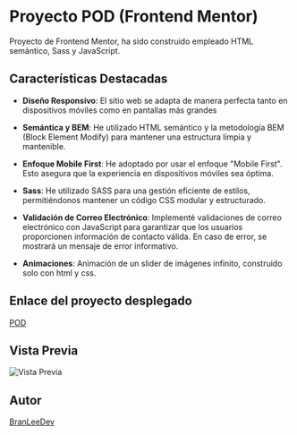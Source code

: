 # Proyecto POD (Frontend Mentor)

Proyecto de Frontend Mentor, ha sido construido empleado HTML semántico, Sass y JavaScript.

## Características Destacadas

- **Diseño Responsivo**: El sitio web se adapta de manera perfecta tanto en dispositivos móviles como en pantallas más grandes

- **Semántica y BEM**: He utilizado HTML semántico y la metodología BEM (Block Element Modify) para mantener una estructura limpia y mantenible.

- **Enfoque Mobile First**: He adoptado por usar el enfoque "Mobile First". Esto asegura que la experiencia en dispositivos móviles sea óptima.

- **Sass**: He utilizado SASS para una gestión eficiente de estilos, permitiéndonos mantener un código CSS modular y estructurado.

- **Validación de Correo Electrónico**: Implementé validaciones de correo electrónico con JavaScript para garantizar que los usuarios proporcionen información de contacto válida. En caso de error, se mostrará un mensaje de error informativo.

- **Animaciones**: Animación de un slider de imágenes infinito, construido solo con html y css.

## Enlace del proyecto desplegado

[POD](https://pod-azure.vercel.app/)

## Vista Previa

![Vista Previa](https://res.cloudinary.com/dbbixakcl/image/upload/f_auto,q_auto/v1/FrontendMentor/vzr2f5mwjrfk7jidfmf6)

## Autor

[BranLeeDev](https://github.com/BranLeeDev)
